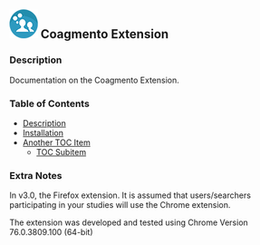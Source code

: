 ## ![Coagmento Logo](https://raw.githubusercontent.com/InfoSeeking/Coagmento/master/core/public/images/logo-small.png) Coagmento Extension ##


### Description ###

Documentation on the Coagmento Extension.

### Table of Contents 
* [Description](#description)
* [Installation](#installation)
* [Another TOC Item](#blah)
	* [TOC Subitem](#blahblah)


### Extra Notes ###
In v3.0, the Firefox extension. It is assumed that users/searchers participating in your studies will use the Chrome extension.

The extension was developed and tested using Chrome Version 76.0.3809.100 (64-bit)